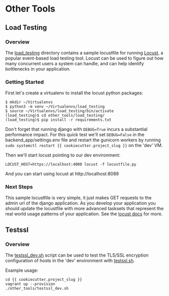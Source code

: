 # Other Tools

## Load Testing

### Overview

The [load_testing](../other_tools/load_testing) directory contains a sample
locustfile for running [Locust](https://locust.io/), a popular event-based load testing
tool. Locust can be used to figure out how many concurrent users a system can handle,
and can help identify bottlenecks in your application.

### Getting Started

First let's create a virtualenv to install the locust python packages:

```
$ mkdir ~/Virtualenvs
$ python3 -m venv ~/Virtualenvs/load_testing
$ source ~/Virtualenvs/load_testing/bin/activate
(load_testing)$ cd other_tools/load_testing/
(load_testing)$ pip install -r requirements.txt
```

Don't forget that running django with `DEBUG=True` incurs a substantial performance
impact. For this quick test we'll set `DEBUG=False` in the backend_app/settings.env
file and restart the gunicorn workers by running
`sudo systemctl restart {{ cookiecutter.project_slug }}` on the 'dev' VM.

Then we'll start locust pointing to our dev environment:

```
LOCUST_HOST=https://localhost:4000 locust -f locustfile.py
```

And you can start using locust at http://localhost:8089

### Next Steps

This sample locustfile is very simple, it just makes GET requests to the admin url of the
django application. As you develop your application you should update the locustfile
with more advanced tasksets that represent the real world usage patterns of your
application. See the [locust docs](https://docs.locust.io/en/stable/) for more.

## Testssl

### Overview

The [testssl_dev.sh](../other_tools/testssl_dev.sh) script can be used to test the
TLS/SSL encryption configuration of hosts in the 'dev' environment with
[testssl.sh](https://github.com/drwetter/testssl.sh/).

Example usage:

    cd {{ cookiecutter.project_slug }}
    vagrant up --provision
    ./other_tools/testssl_dev.sh
